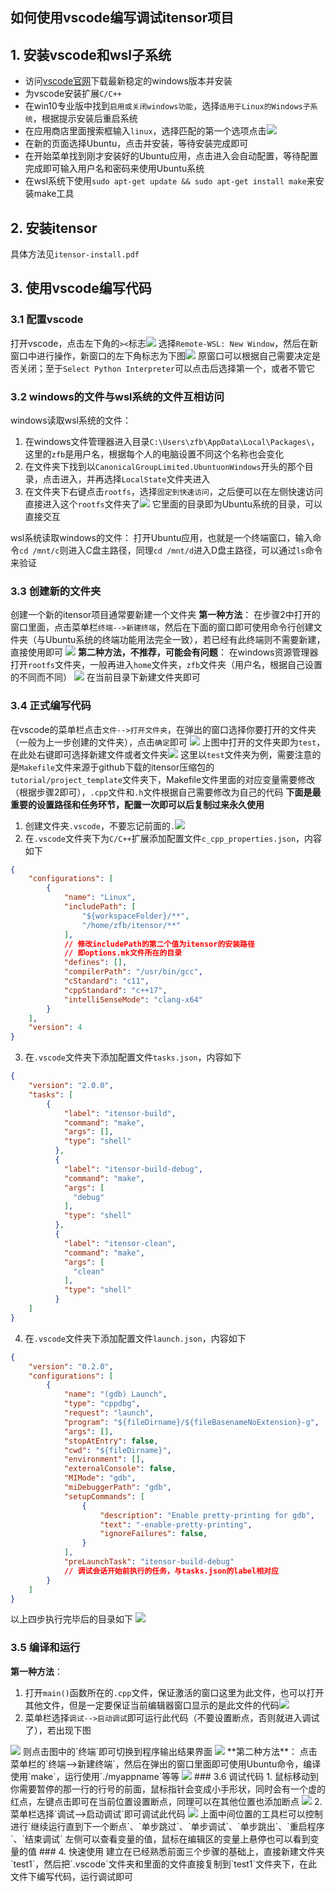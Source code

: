 如何使用vscode编写调试itensor项目
------
## 1. 安装vscode和wsl子系统
* 访问[vscode官网](https://code.visualstudio.com/)下载最新稳定的windows版本并安装
* 为vscode安装扩展`C/C++`
* 在win10专业版中找到`启用或关闭windows功能`，选择`适用于Linux的Windows子系统`，根据提示安装后重启系统
* 在应用商店里面搜索框输入`linux`，选择匹配的第一个选项点击<img src="img/itensor-vscode-01.png" />
* 在新的页面选择Ubuntu，点击并安装，等待安装完成即可
* 在开始菜单找到刚才安装好的Ubuntu应用，点击进入会自动配置，等待配置完成即可输入用户名和密码来使用Ubuntu系统
* 在wsl系统下使用`sudo apt-get update && sudo apt-get install make`来安装make工具
## 2. 安装itensor
具体方法见`itensor-install.pdf`
## 3. 使用vscode编写代码
### 3.1 配置vscode
打开vscode，点击左下角的`><`标志<img src="img/itensor-vscode-02.png" />
选择`Remote-WSL: New Window`，然后在新窗口中进行操作，新窗口的左下角标志为下图<img src="img/itensor-vscode-03.png" />
原窗口可以根据自己需要决定是否关闭；至于`Select Python Interpreter`可以点击后选择第一个，或者不管它  
### 3.2 windows的文件与wsl系统的文件互相访问
windows读取wsl系统的文件：
1. 在windows文件管理器进入目录`C:\Users\zfb\AppData\Local\Packages\`，这里的`zfb`是用户名，根据每个人的电脑设置不同这个名称也会变化
2. 在文件夹下找到以`CanonicalGroupLimited.UbuntuonWindows`开头的那个目录，点击进入，并再选择`LocalState`文件夹进入
3. 在文件夹下右键点击`rootfs`，选择`固定到快速访问`，之后便可以在左侧快速访问直接进入这个`rootfs`文件夹了<img src="img/itensor-vscode-04.png" />
它里面的目录即为Ubuntu系统的目录，可以直接交互

wsl系统读取windows的文件：
打开Ubuntu应用，也就是一个终端窗口，输入命令`cd /mnt/c`则进入C盘主路径，同理`cd /mnt/d`进入D盘主路径，可以通过`ls`命令来验证
### 3.3 创建新的文件夹
创建一个新的itensor项目通常要新建一个文件夹
**第一种方法**：
在步骤2中打开的窗口里面，点击菜单栏`终端-->新建终端`，然后在下面的窗口即可使用命令行创建文件夹（与Ubuntu系统的终端功能用法完全一致），若已经有此终端则不需要新建，直接使用即可
<img src="img/itensor-vscode-06.png" />
**第二种方法，不推荐，可能会有问题**：
在windows资源管理器打开`rootfs`文件夹，一般再进入`home`文件夹，`zfb`文件夹（用户名，根据自己设置的不同而不同）
<img src="img/itensor-vscode-05.png" />
在当前目录下新建文件夹即可
### 3.4 正式编写代码
在vscode的菜单栏点击`文件-->打开文件夹`，在弹出的窗口选择你要打开的文件夹（一般为上一步创建的文件夹），点击`确定`即可
<img src="img/itensor-vscode-07.png" />
上图中打开的文件夹即为`test`，在此处右键即可选择新建文件或者文件夹<img src="img/itensor-vscode-08.png" />
这里以`test`文件夹为例，需要注意的是`Makefile`文件来源于github下载的itensor压缩包的`tutorial/project_template`文件夹下，Makefile文件里面的对应变量需要修改（根据步骤2即可），`.cpp`文件和`.h`文件根据自己需要修改为自己的代码
**下面是最重要的设置路径和任务环节，配置一次即可以后复制过来永久使用**  
1. 创建文件夹`.vscode`，不要忘记前面的`.`<img src="img/itensor-vscode-09.png" />
2. 在`.vscode`文件夹下为`C/C++`扩展添加配置文件`c_cpp_properties.json`，内容如下
```json
{
    "configurations": [
        {
            "name": "Linux",
            "includePath": [
                "${workspaceFolder}/**",
                "/home/zfb/itensor/**"
            ],
            // 修改includePath的第二个值为itensor的安装路径
            // 即options.mk文件所在的目录
            "defines": [],
            "compilerPath": "/usr/bin/gcc",
            "cStandard": "c11",
            "cppStandard": "c++17",
            "intelliSenseMode": "clang-x64"
        }
    ],
    "version": 4
}
```
3. 在`.vscode`文件夹下添加配置文件`tasks.json`，内容如下
```json
{
    "version": "2.0.0",
    "tasks": [
        {
            "label": "itensor-build",
            "command": "make",
            "args": [],
            "type": "shell"
          },
          {
            "label": "itensor-build-debug",
            "command": "make",
            "args": [
              "debug"
            ],
            "type": "shell"
          },
          {
            "label": "itensor-clean",
            "command": "make",
            "args": [
              "clean"
            ],
            "type": "shell"
          }
    ]
}
```
4. 在`.vscode`文件夹下添加配置文件`launch.json`，内容如下
```json
{
    "version": "0.2.0",
    "configurations": [
        {
            "name": "(gdb) Launch",
            "type": "cppdbg",
            "request": "launch",
            "program": "${fileDirname}/${fileBasenameNoExtension}-g",
            "args": [],
            "stopAtEntry": false,
            "cwd": "${fileDirname}",
            "environment": [],
            "externalConsole": false,
            "MIMode": "gdb",
            "miDebuggerPath": "gdb",
            "setupCommands": [
                {
                    "description": "Enable pretty-printing for gdb",
                    "text": "-enable-pretty-printing",
                    "ignoreFailures": false,
                }
            ],
            "preLaunchTask": "itensor-build-debug" 
            // 调试会话开始前执行的任务，与tasks.json的label相对应
        }
    ]
}
```
以上四步执行完毕后的目录如下
<img src="img/itensor-vscode-10.png" />
### 3.5 编译和运行
**第一种方法**：
1. 打开`main()`函数所在的`.cpp`文件，保证激活的窗口这里为此文件，也可以打开其他文件，但是一定要保证当前编辑器窗口显示的是此文件的代码<img src="img/itensor-vscode-11.png">
2. 菜单栏选择`调试-->启动调试`即可运行此代码（不要设置断点，否则就进入调试了），若出现下图
<img src="img/itensor-vscode-12.png" />
则点击图中的`终端`即可切换到程序输出结果界面
<img src="img/itensor-vscode-13.png" />
**第二种方法**：
点击菜单栏的`终端-->新建终端`，然后在弹出的窗口里面即可使用Ubuntu命令，编译使用`make`，运行使用`./myappname`等等
<img src="img/itensor-vscode-14.png" />
### 3.6 调试代码
1. 鼠标移动到你需要暂停的那一行的行号的前面，鼠标指针会变成小手形状，同时会有一个虚的红点，左键点击即可在当前位置设置断点，同理可以在其他位置也添加断点
<img src="img/itensor-vscode-15.png" />
2. 菜单栏选择`调试-->启动调试`即可调试此代码
<img src="img/itensor-vscode-16.png" />
上面中间位置的工具栏可以控制进行`继续运行直到下一个断点`、`单步跳过`、`单步调试`、`单步跳出`、`重启程序`、`结束调试`  
左侧可以查看变量的值，鼠标在编辑区的变量上悬停也可以看到变量的值
### 4. 快速使用
建立在已经熟悉前面三个步骤的基础上，直接新建文件夹`test1`，然后把`.vscode`文件夹和里面的文件直接复制到`test1`文件夹下，在此文件下编写代码，运行调试即可